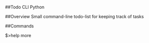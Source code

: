 ##Todo CLI Python

##Overview
Small command-line todo-list for keeping track of tasks

##Commands

$>help more




